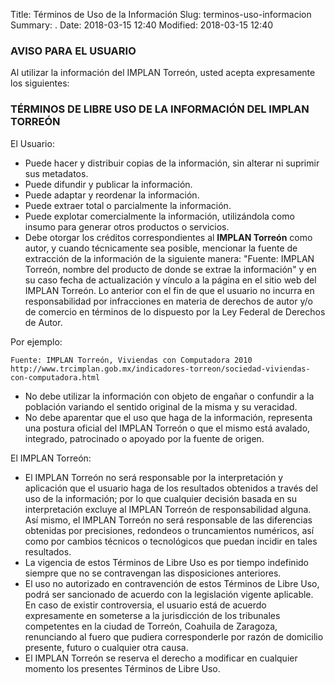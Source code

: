 Title: Términos de Uso de la Información
Slug: terminos-uso-informacion
Summary: .
Date: 2018-03-15 12:40
Modified: 2018-03-15 12:40


### AVISO PARA EL USUARIO

Al utilizar la información del IMPLAN Torreón, usted acepta expresamente los siguientes:

### TÉRMINOS DE LIBRE USO DE LA INFORMACIÓN DEL IMPLAN TORREÓN

El Usuario:

* Puede hacer y distribuir copias de la información, sin alterar ni suprimir sus metadatos.
* Puede difundir y publicar la información.
* Puede adaptar y reordenar la información.
* Puede extraer total o parcialmente la información.
* Puede explotar comercialmente la información, utilizándola como insumo para generar otros productos o servicios.
* Debe otorgar los créditos correspondientes al **IMPLAN Torreón** como autor, y cuando técnicamente sea posible, mencionar la fuente de extracción de la información de la siguiente manera: "Fuente: IMPLAN Torreón, nombre del producto de donde se extrae la información" y en su caso fecha de actualización y vínculo a la página en el sitio web del IMPLAN Torreón. Lo anterior con el fin de que el usuario no incurra en responsabilidad por infracciones en materia de derechos de autor y/o de comercio en términos de lo dispuesto por la Ley Federal de Derechos de Autor.

Por ejemplo:

    Fuente: IMPLAN Torreón, Viviendas con Computadora 2010 http://www.trcimplan.gob.mx/indicadores-torreon/sociedad-viviendas-con-computadora.html

* No debe utilizar la información con objeto de engañar o confundir a la población variando el sentido original de la misma y su veracidad.
* No debe aparentar que el uso que haga de la información, representa una postura oficial del IMPLAN Torreón o que el mismo está avalado, integrado, patrocinado o apoyado por la fuente de origen.

El IMPLAN Torreón:

* El IMPLAN Torreón no será responsable por la interpretación y aplicación que el usuario haga de los resultados obtenidos a través del uso de la información; por lo que cualquier decisión basada en su interpretación excluye al IMPLAN Torreón de responsabilidad alguna. Así mismo, el IMPLAN Torreón no será responsable de las diferencias obtenidas por precisiones, redondeos o truncamientos numéricos, así como por cambios técnicos o tecnológicos que puedan incidir en tales resultados.
* La vigencia de estos Términos de Libre Uso es por tiempo indefinido siempre que no se contravengan las disposiciones anteriores.
* El uso no autorizado en contravención de estos Términos de Libre Uso, podrá ser sancionado de acuerdo con la legislación vigente aplicable. En caso de existir controversia, el usuario está de acuerdo expresamente en someterse a la jurisdicción de los tribunales competentes en la ciudad de Torreón, Coahuila de Zaragoza, renunciando al fuero que pudiera corresponderle por razón de domicilio presente, futuro o cualquier otra causa.
* El IMPLAN Torreón se reserva el derecho a modificar en cualquier momento los presentes Términos de Libre Uso.
